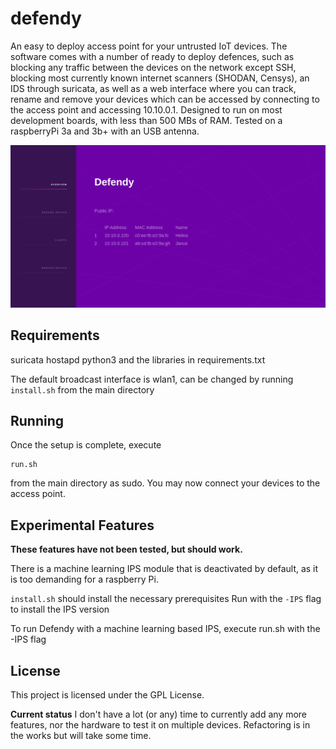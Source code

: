 # defendy
An easy to deploy access point for your untrusted IoT devices. The software comes with a number of ready to deploy defences, such as blocking any traffic between the devices on the network except SSH, blocking most currently known internet scanners (SHODAN, Censys), an IDS through suricata, as well as a web interface where you can track, rename and remove your devices which can be accessed by connecting to the access point and accessing 10.10.0.1. Designed to run on most development boards, with less than 500 MBs of RAM. Tested on a raspberryPi 3a and 3b+ with an USB antenna.

![Dashboard Main Page](https://github.com/robsware/defendy/blob/master/webpage/images/dashboard.png?raw=true)

## Requirements
suricata
hostapd
python3 and the libraries in requirements.txt

The default broadcast interface is wlan1, can be changed by running ```install.sh``` from the main directory

## Running

Once the setup is complete, execute 

```
run.sh
```

from the main directory as sudo. You may now connect your devices to the access point.

## Experimental Features
**These features have not been tested, but should work.**

There is a machine learning IPS module that is deactivated by default, as it is too demanding for a raspberry Pi.

```install.sh``` should install the necessary prerequisites
Run with the ```-IPS``` flag to install the IPS version

To run Defendy with a machine learning based IPS, execute run.sh with the -IPS flag

## License

This project is licensed under the GPL License.


**Current status**
I don't have a lot (or any) time to currently add any more features, nor the hardware to test it on multiple devices. 
Refactoring is in the works but will take some time.